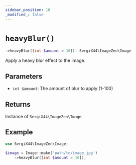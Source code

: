 ```yaml
---
sidebar_position: 10
_modified_: false
---
```

# `heavyBlur()`

```php
->heavyBlur([int $amount = 10]): SergiX44\ImageZen\Image
```
Apply a heavy blur effect to the image.

## Parameters

- `int $amount`: The amount of blur to apply (1-100)


## Returns

Instance of `SergiX44\ImageZen\Image`.

## Example

```php
use SergiX44\ImageZen\Image;

$image = Image::make('path/to/image.jpg')
    ->heavyBlur([int $amount = 10]);

```
